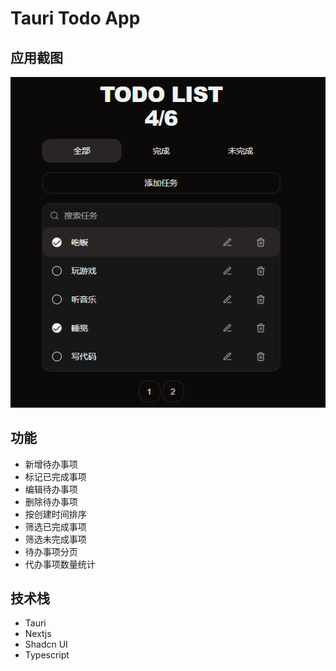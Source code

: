 # Tauri Todo App

## 应用截图

![Todo](./public/Todo.png)

## 功能

- 新增待办事项
- 标记已完成事项
- 编辑待办事项
- 删除待办事项
- 按创建时间排序
- 筛选已完成事项
- 筛选未完成事项
- 待办事项分页
- 代办事项数量统计

## 技术栈

- Tauri
- Nextjs
- Shadcn UI
- Typescript
